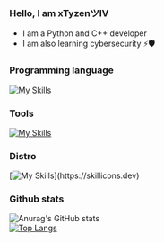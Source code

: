 ### Hello, I am xTyzenツIV

- I am a Python and C++ developer
- I am also learning cybersecurity ⚡🛡

### Programming language

[![My Skills](https://skillicons.dev/icons?i=py,cpp,html,bash)](https://skillicons.dev)

### Tools
[![My Skills](https://skillicons.dev/icons?i=visualstudio,vscode,ps)](https://skillicons.dev)


### Distro

[![My Skills](https://skillicons.dev/icons?i=linux,)](https://skillicons.dev)

### Github stats
![Anurag's GitHub stats](https://github-readme-stats.vercel.app/api?username=xTyzenDev&show_icons=true&theme=transparent)<br>
[![Top Langs](https://github-readme-stats.vercel.app/api/top-langs/?username=xTyzenDev)](https://github.com/anuraghazra/github-readme-stats)<br>

<br/>
